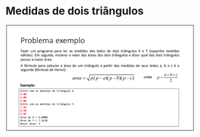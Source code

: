 # Medidas de dois triângulos
<p align="center">
  <img src="image.png" alt="Enunciado do desafio">
</p>

# 
